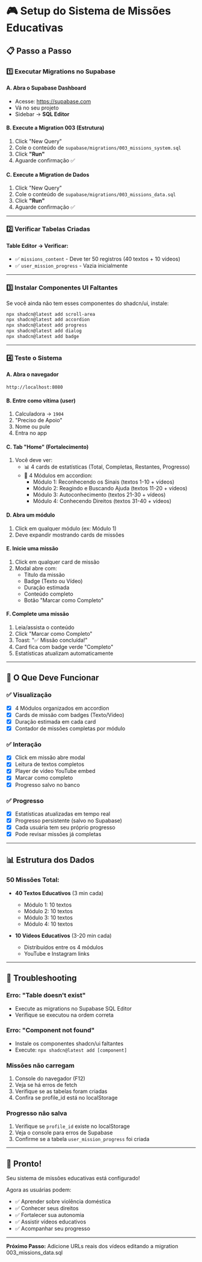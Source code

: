 # 🎮 Setup do Sistema de Missões Educativas

## 📋 Passo a Passo

### 1️⃣ Executar Migrations no Supabase

#### A. Abra o Supabase Dashboard
- Acesse: https://supabase.com
- Vá no seu projeto
- Sidebar → **SQL Editor**

#### B. Execute a Migration 003 (Estrutura)
1. Click "New Query"
2. Cole o conteúdo de `supabase/migrations/003_missions_system.sql`
3. Click **"Run"**
4. Aguarde confirmação ✅

#### C. Execute a Migration de Dados
1. Click "New Query"  
2. Cole o conteúdo de `supabase/migrations/003_missions_data.sql`
3. Click **"Run"**
4. Aguarde confirmação ✅

---

### 2️⃣ Verificar Tabelas Criadas

#### Table Editor → Verificar:
- ✅ `missions_content` - Deve ter 50 registros (40 textos + 10 vídeos)
- ✅ `user_mission_progress` - Vazia inicialmente

---

### 3️⃣ Instalar Componentes UI Faltantes

Se você ainda não tem esses componentes do shadcn/ui, instale:

```bash
npx shadcn@latest add scroll-area
npx shadcn@latest add accordion
npx shadcn@latest add progress
npx shadcn@latest add dialog
npx shadcn@latest add badge
```

---

### 4️⃣ Teste o Sistema

#### A. Abra o navegador
```
http://localhost:8080
```

#### B. Entre como vítima (user)
1. Calculadora → `1904`
2. "Preciso de Apoio"
3. Nome ou pule
4. Entra no app

#### C. Tab "Home" (Fortalecimento)
1. Você deve ver:
   - 📊 4 cards de estatísticas (Total, Completas, Restantes, Progresso)
   - 🎯 4 Módulos em accordion:
     - Módulo 1: Reconhecendo os Sinais (textos 1-10 + vídeos)
     - Módulo 2: Reagindo e Buscando Ajuda (textos 11-20 + vídeos)
     - Módulo 3: Autoconhecimento (textos 21-30 + vídeos)
     - Módulo 4: Conhecendo Direitos (textos 31-40 + vídeos)

#### D. Abra um módulo
1. Click em qualquer módulo (ex: Módulo 1)
2. Deve expandir mostrando cards de missões

#### E. Inicie uma missão
1. Click em qualquer card de missão
2. Modal abre com:
   - Título da missão
   - Badge (Texto ou Vídeo)
   - Duração estimada
   - Conteúdo completo
   - Botão "Marcar como Completo"

#### F. Complete uma missão
1. Leia/assista o conteúdo
2. Click "Marcar como Completo"
3. Toast: "✅ Missão concluída!"
4. Card fica com badge verde "Completo"
5. Estatísticas atualizam automaticamente

---

## 🎯 O Que Deve Funcionar

### ✅ Visualização
- [x] 4 Módulos organizados em accordion
- [x] Cards de missão com badges (Texto/Vídeo)
- [x] Duração estimada em cada card
- [x] Contador de missões completas por módulo

### ✅ Interação
- [x] Click em missão abre modal
- [x] Leitura de textos completos
- [x] Player de vídeo YouTube embed
- [x] Marcar como completo
- [x] Progresso salvo no banco

### ✅ Progresso
- [x] Estatísticas atualizadas em tempo real
- [x] Progresso persistente (salvo no Supabase)
- [x] Cada usuária tem seu próprio progresso
- [x] Pode revisar missões já completas

---

## 📊 Estrutura dos Dados

### 50 Missões Total:
- **40 Textos Educativos** (3 min cada)
  - Módulo 1: 10 textos
  - Módulo 2: 10 textos
  - Módulo 3: 10 textos
  - Módulo 4: 10 textos

- **10 Vídeos Educativos** (3-20 min cada)
  - Distribuídos entre os 4 módulos
  - YouTube e Instagram links

---

## 🐛 Troubleshooting

### Erro: "Table doesn't exist"
- Execute as migrations no Supabase SQL Editor
- Verifique se executou na ordem correta

### Erro: "Component not found"
- Instale os componentes shadcn/ui faltantes
- Execute: `npx shadcn@latest add [component]`

### Missões não carregam
1. Console do navegador (F12)
2. Veja se há erros de fetch
3. Verifique se as tabelas foram criadas
4. Confira se profile_id está no localStorage

### Progresso não salva
1. Verifique se `profile_id` existe no localStorage
2. Veja o console para erros de Supabase
3. Confirme se a tabela `user_mission_progress` foi criada

---

## 🎉 Pronto!

Seu sistema de missões educativas está configurado!

Agora as usuárias podem:
- ✅ Aprender sobre violência doméstica
- ✅ Conhecer seus direitos
- ✅ Fortalecer sua autonomia
- ✅ Assistir vídeos educativos
- ✅ Acompanhar seu progresso

---

**Próximo Passo:** Adicione URLs reais dos vídeos editando a migration 003_missions_data.sql
